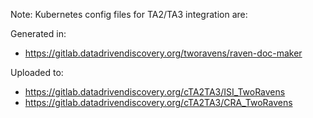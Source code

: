 Note: Kubernetes config files for TA2/TA3 integration are:

Generated in:
  - https://gitlab.datadrivendiscovery.org/tworavens/raven-doc-maker

Uploaded to:
  - https://gitlab.datadrivendiscovery.org/cTA2TA3/ISI_TwoRavens
  - https://gitlab.datadrivendiscovery.org/cTA2TA3/CRA_TwoRavens
